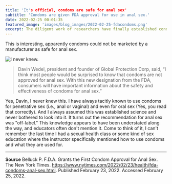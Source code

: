 ```yaml
---
title: 'It's official, condoms are safe for anal sex'
subtitle: 'Condoms are given FDA approval for use in anal sex.'
date: 2022-02-25 00:01:35
featured_image: 'images/blog_images/2022-02-25-fdacondoms.png'
excerpt: The diligent work of researchers have finally established condoms as safe for anal sex.
---
```


This is interesting, apparently condoms could not be marketed by a manufacturer as safe for anal sex. 

![I never knew.](https://tenor.com/TJJQ.gif)

> Davin Wedel, president and founder of Global Protection Corp, said, “I think most people would be surprised to know that condoms are not approved for anal sex. With this new designation from the FDA, consumers will have important information about the safety and effectiveness of condoms for anal sex.”

Yes, Davin, I never knew this. I have always tacitly known to use condoms for penetrative sex (i.e., anal or vaginal) and even for oral sex (Yes, you read that correctly). And I always assumed this was established science and never bothered to look into it. It turns out the recommendation for anal sex was "off-label." This knowledge appears to have been understated along the way, and educators often don't mention it. Come to think of it, I can't remember the last time I had a sexual health class or some kind of sex education where the instructor specifically mentioned how to use condoms and what they are used for.

___
**Source**
Belluck P. F.D.A. Grants the First Condom Approval for Anal Sex. The New York Times. https://www.nytimes.com/2022/02/23/health/fda-condoms-anal-sex.html. Published February 23, 2022. Accessed February 25, 2022.
